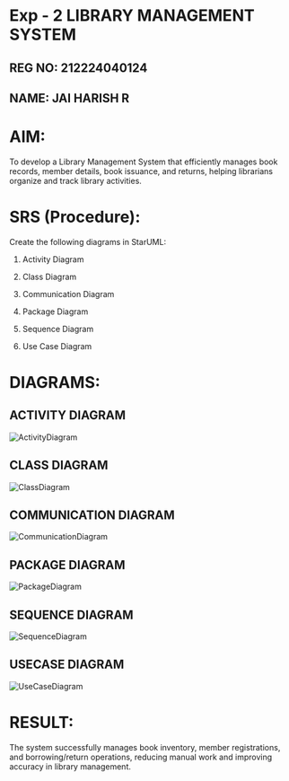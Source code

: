 # Exp - 2 LIBRARY MANAGEMENT SYSTEM

## REG NO: 212224040124
## NAME: JAI HARISH R

# AIM:

To develop a Library Management System that efficiently manages book records, member details, book issuance, and returns, helping librarians organize and track library activities.


# SRS (Procedure):

Create the following diagrams in StarUML:

1. Activity Diagram

2. Class Diagram

3. Communication Diagram

4. Package Diagram

5. Sequence Diagram

6. Use Case Diagram


# DIAGRAMS:

## ACTIVITY DIAGRAM

![ActivityDiagram](https://github.com/user-attachments/assets/1f30d1a3-d1fc-4d26-8b76-28d546f3176c)

## CLASS DIAGRAM

![ClassDiagram](https://github.com/user-attachments/assets/18a0c9b8-ba63-4d79-9f16-c0c74a98a2fc)

## COMMUNICATION DIAGRAM

![CommunicationDiagram](https://github.com/user-attachments/assets/83f1893f-99a0-434d-876d-0e87f7bf656f)

## PACKAGE DIAGRAM

![PackageDiagram](https://github.com/user-attachments/assets/33818aee-d96f-40ef-8678-6f13611e2750)

## SEQUENCE DIAGRAM

![SequenceDiagram](https://github.com/user-attachments/assets/3ed25b2e-e053-42d6-92f5-87b1cdd86e81)

## USECASE DIAGRAM

![UseCaseDiagram](https://github.com/user-attachments/assets/0b040676-4938-40eb-bf90-de539125e7dd)


# RESULT:

The system successfully manages book inventory, member registrations, and borrowing/return operations, reducing manual work and improving accuracy in library management.

